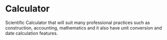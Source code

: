 # Calculator
Scientific Calculator that will suit many professional practices such as construction, accounting, mathematics and it also have  unit conversion and date calculation features.
